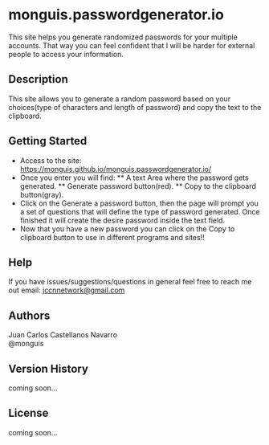# monguis.passwordgenerator.io

This site helps you generate randomized passwords for your multiple accounts. That way you can feel confident that I will be harder for external people to access your information.

## Description

This site allows you to generate a random password based on your choices(type of characters and length of password) and copy the text to the clipboard.

## Getting Started

* Access to the site: https://monguis.github.io/monguis.passwordgenerator.io/
* Once you enter you will find:
** A text Area where the password gets generated.
** Generate password button(red).
** Copy to the clipboard button(gray).
* Click on the Generate a password button, then the page will prompt you a set of questions that will define the type of password generated. Once finished it will create the desire password inside the text field.
* Now that you have a new password you can click on the Copy to clipboard button to use in different programs and sites!!

## Help

If you have issues/suggestions/questions in general feel free to reach me out email: jccnnetwork@gmail.com

## Authors

Juan Carlos Castellanos Navarro  
@monguis

## Version History

coming soon...

## License

coming soon...
